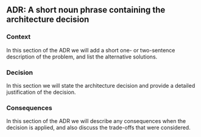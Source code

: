 ## ADR: A short noun phrase containing the architecture decision

### Context
In this section of the ADR we will add a short one- or two-sentence description of the
problem, and list the alternative solutions.

### Decision
In this section we will state the architecture decision and provide a detailed justification of the decision.

### Consequences
In  this  section  of  the  ADR  we  will  describe  any  consequences  when  the  decision  is
applied, and also discuss the trade-offs that were considered.